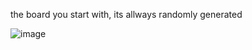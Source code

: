 the board you start with, its allways randomly generated


![image](https://github.com/norbik2004/pygame_saper/assets/128638079/6e7f25c9-1f25-4f42-9c04-79f6e40247f3)

